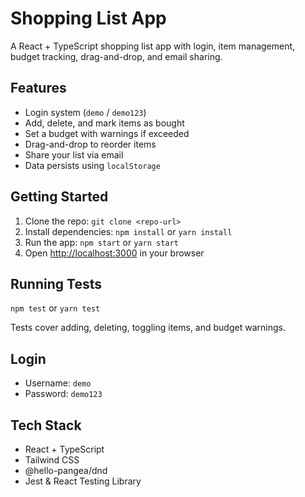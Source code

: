# Shopping List App

A React + TypeScript shopping list app with login, item management, budget tracking, drag-and-drop, and email sharing.

## Features
- Login system (`demo` / `demo123`)
- Add, delete, and mark items as bought
- Set a budget with warnings if exceeded
- Drag-and-drop to reorder items
- Share your list via email
- Data persists using `localStorage`

## Getting Started
1. Clone the repo: `git clone <repo-url>`
2. Install dependencies: `npm install` or `yarn install`
3. Run the app: `npm start` or `yarn start`
4. Open [http://localhost:3000](http://localhost:3000) in your browser

## Running Tests
`npm test` or `yarn test`

Tests cover adding, deleting, toggling items, and budget warnings.

## Login
- Username: `demo`
- Password: `demo123`

## Tech Stack
- React + TypeScript
- Tailwind CSS
- @hello-pangea/dnd
- Jest & React Testing Library
